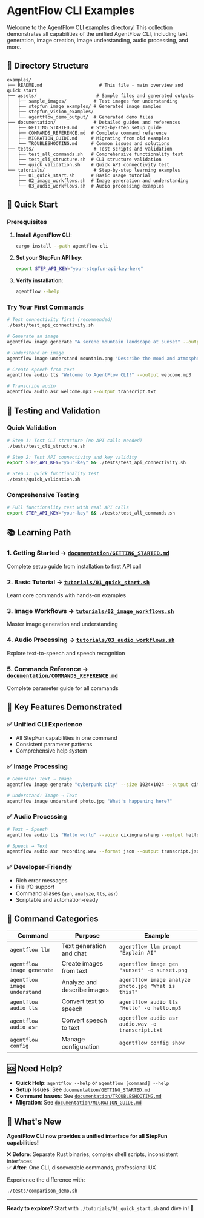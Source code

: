 # AgentFlow CLI Examples

Welcome to the AgentFlow CLI examples directory! This collection demonstrates all capabilities of the unified AgentFlow CLI, including text generation, image creation, image understanding, audio processing, and more.

## 📁 Directory Structure

```
examples/
├── README.md                     # This file - main overview and quick start
├── assets/                      # Sample files and generated outputs
│   ├── sample_images/          # Test images for understanding
│   ├── stepfun_image_examples/ # Generated image samples
│   ├── stepfun_vision_examples/
│   └── agentflow_demo_output/  # Generated demo files
├── documentation/              # Detailed guides and references
│   ├── GETTING_STARTED.md     # Step-by-step setup guide
│   ├── COMMANDS_REFERENCE.md  # Complete command reference
│   ├── MIGRATION_GUIDE.md     # Migrating from old examples
│   └── TROUBLESHOOTING.md     # Common issues and solutions
├── tests/                      # Test scripts and validation
│   ├── test_all_commands.sh   # Comprehensive functionality test
│   ├── test_cli_structure.sh  # CLI structure validation
│   └── quick_validation.sh    # Quick API connectivity test
└── tutorials/                  # Step-by-step learning examples
    ├── 01_quick_start.sh      # Basic usage tutorial
    ├── 02_image_workflows.sh  # Image generation and understanding
    └── 03_audio_workflows.sh  # Audio processing examples
```

## 🚀 Quick Start

### Prerequisites

1. **Install AgentFlow CLI**:
   ```bash
   cargo install --path agentflow-cli
   ```

2. **Set your StepFun API key**:
   ```bash
   export STEP_API_KEY="your-stepfun-api-key-here"
   ```

3. **Verify installation**:
   ```bash
   agentflow --help
   ```

### Try Your First Commands

```bash
# Test connectivity first (recommended)
./tests/test_api_connectivity.sh

# Generate an image
agentflow image generate "A serene mountain landscape at sunset" --output mountain.png

# Understand an image
agentflow image understand mountain.png "Describe the mood and atmosphere"

# Create speech from text
agentflow audio tts "Welcome to AgentFlow CLI!" --output welcome.mp3

# Transcribe audio
agentflow audio asr welcome.mp3 --output transcript.txt
```

## 🧪 Testing and Validation

### Quick Validation
```bash
# Step 1: Test CLI structure (no API calls needed)
./tests/test_cli_structure.sh

# Step 2: Test API connectivity and key validity
export STEP_API_KEY="your-key" && ./tests/test_api_connectivity.sh

# Step 3: Quick functionality test
./tests/quick_validation.sh
```

### Comprehensive Testing
```bash
# Full functionality test with real API calls
export STEP_API_KEY="your-key" && ./tests/test_all_commands.sh
```

## 📚 Learning Path

### 1. **Getting Started** → [`documentation/GETTING_STARTED.md`](documentation/GETTING_STARTED.md)
Complete setup guide from installation to first API call

### 2. **Basic Tutorial** → [`tutorials/01_quick_start.sh`](tutorials/01_quick_start.sh)
Learn core commands with hands-on examples

### 3. **Image Workflows** → [`tutorials/02_image_workflows.sh`](tutorials/02_image_workflows.sh)
Master image generation and understanding

### 4. **Audio Processing** → [`tutorials/03_audio_workflows.sh`](tutorials/03_audio_workflows.sh)
Explore text-to-speech and speech recognition

### 5. **Commands Reference** → [`documentation/COMMANDS_REFERENCE.md`](documentation/COMMANDS_REFERENCE.md)
Complete parameter guide for all commands

## 🎯 Key Features Demonstrated

### ✅ **Unified CLI Experience**
- All StepFun capabilities in one command
- Consistent parameter patterns
- Comprehensive help system

### ✅ **Image Processing**
```bash
# Generate: Text → Image
agentflow image generate "cyberpunk city" --size 1024x1024 --output city.png

# Understand: Image → Text  
agentflow image understand photo.jpg "What's happening here?"
```

### ✅ **Audio Processing**
```bash
# Text → Speech
agentflow audio tts "Hello world" --voice cixingnansheng --output hello.mp3

# Speech → Text
agentflow audio asr recording.wav --format json --output transcript.json
```

### ✅ **Developer-Friendly**
- Rich error messages
- File I/O support  
- Command aliases (`gen`, `analyze`, `tts`, `asr`)
- Scriptable and automation-ready

## 🔧 Command Categories

| Command | Purpose | Example |
|---------|---------|---------|
| `agentflow llm` | Text generation and chat | `agentflow llm prompt "Explain AI"` |
| `agentflow image generate` | Create images from text | `agentflow image gen "sunset" -o sunset.png` |
| `agentflow image understand` | Analyze and describe images | `agentflow image analyze photo.jpg "What is this?"` |
| `agentflow audio tts` | Convert text to speech | `agentflow audio tts "Hello" -o hello.mp3` |
| `agentflow audio asr` | Convert speech to text | `agentflow audio asr audio.wav -o transcript.txt` |
| `agentflow config` | Manage configuration | `agentflow config show` |

## 🆘 Need Help?

- **Quick Help**: `agentflow --help` or `agentflow [command] --help`
- **Setup Issues**: See [`documentation/GETTING_STARTED.md`](documentation/GETTING_STARTED.md)
- **Command Issues**: See [`documentation/TROUBLESHOOTING.md`](documentation/TROUBLESHOOTING.md)
- **Migration**: See [`documentation/MIGRATION_GUIDE.md`](documentation/MIGRATION_GUIDE.md)

## 🎉 What's New

**AgentFlow CLI now provides a unified interface for all StepFun capabilities!**

❌ **Before**: Separate Rust binaries, complex shell scripts, inconsistent interfaces  
✅ **After**: One CLI, discoverable commands, professional UX

Experience the difference with:
```bash
./tests/comparison_demo.sh
```

---

**Ready to explore?** Start with `./tutorials/01_quick_start.sh` and dive in! 🚀
